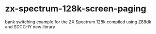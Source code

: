 # zx-spectrum-128k-screen-paging
bank switching example for the ZX Spectrum 128k compiled using Z88dk and SDCC-IY new library

